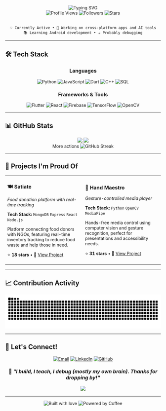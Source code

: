 <div align="center">
  <img src="https://readme-typing-svg.herokuapp.com?font=Fira+Code&size=50&duration=3000&pause=1000&color=6366F1&center=true&vCenter=true&width=600&height=100&lines=Hi%2C+I+am+Hira;Flutter+dev;AI%2FML+research;CS+%40+NUST" alt="Typing SVG" />
</div>



<div align="center">
  <img src="https://komarev.com/ghpvc/?username=hsajid-cs&color=blueviolet&style=flat-square&label=Profile+Views" alt="Profile Views" />
  <img src="https://img.shields.io/github/followers/hsajid-cs?style=flat-square&color=blue" alt="Followers" />
  <img src="https://img.shields.io/github/stars/hsajid-cs?style=flat-square&color=yellow" alt="Stars" />
</div>

<br>

<div align="center">
  
  ```
  💡 Currently Active • 🚀 Working on cross-platform apps and AI tools
  📚 Learning Android development • ☕ Probably debugging
  ```
  
</div>

---


## 🛠️ Tech Stack

<div align="center">

### Languages
![Python](https://img.shields.io/badge/Python-3776AB?style=for-the-badge&logo=python&logoColor=white)
![JavaScript](https://img.shields.io/badge/JavaScript-F7DF1E?style=for-the-badge&logo=javascript&logoColor=black)
![Dart](https://img.shields.io/badge/Dart-0175C2?style=for-the-badge&logo=dart&logoColor=white)
![C++](https://img.shields.io/badge/C++-00599C?style=for-the-badge&logo=cplusplus&logoColor=white)
![SQL](https://img.shields.io/badge/SQL-336791?style=for-the-badge&logo=postgresql&logoColor=white)

### Frameworks & Tools
![Flutter](https://img.shields.io/badge/Flutter-02569B?style=for-the-badge&logo=flutter&logoColor=white)
![React](https://img.shields.io/badge/React-20232A?style=for-the-badge&logo=react&logoColor=61DAFB)
![Firebase](https://img.shields.io/badge/Firebase-FFCA28?style=for-the-badge&logo=firebase&logoColor=black)
![TensorFlow](https://img.shields.io/badge/TensorFlow-FF6F00?style=for-the-badge&logo=tensorflow&logoColor=white)
![OpenCV](https://img.shields.io/badge/OpenCV-5C3EE8?style=for-the-badge&logo=opencv&logoColor=white)

</div>

---

## 📊 GitHub Stats

<div align="center">
  <img height="180em" src="https://github-readme-stats.vercel.app/api?username=hsajid-cs&show_icons=true&theme=radical&hide_border=true&count_private=true"/>
  <img height="180em" src="https://github-readme-stats.vercel.app/api/top-langs/?username=hsajid-cs&layout=compact&theme=radical&hide_border=true"/>
</div>

<div align="center">More actions
  <img src="https://github-readme-streak-stats.herokuapp.com/?user=hsajid-cs&theme=radical&hide_border=true" alt="GitHub Streak"/>
</div>

---

## 🚀 Projects I'm Proud Of

<table>
<tr>
<td width="50%">

### 🍽️ Satiate
*Food donation platform with real-time tracking*

**Tech Stack:** `MongoDB` `Express` `React` `Node.js`

Platform connecting food donors with NGOs, featuring real-time inventory tracking to reduce food waste and help those in need.

⭐ **18 stars** • 🔗 [View Project](#)

</td>
<td width="50%">

### 👋 Hand Maestro
*Gesture-controlled media player*

**Tech Stack:** `Python` `OpenCV` `MediaPipe`

Hands-free media control using computer vision and gesture recognition, perfect for presentations and accessibility needs.

⭐ **31 stars** • 🔗 [View Project](#)

</td>
</tr>
</table>


---

## 📈 Contribution Activity

<div align="center">
  <img src="https://raw.githubusercontent.com/hsajid-cs/hsajid-cs/output/snake.svg" alt="Snake animation" />
</div>

---

## 🤝 Let's Connect!

<div align="center">

[![Email](https://img.shields.io/badge/Email-D14836?style=for-the-badge&logo=gmail&logoColor=white)](mailto:hirasajid.dev@gmail.com)
[![LinkedIn](https://img.shields.io/badge/LinkedIn-0077B5?style=for-the-badge&logo=linkedin&logoColor=white)](https://linkedin.com/in/hsajid-cs)
[![GitHub](https://img.shields.io/badge/GitHub-100000?style=for-the-badge&logo=github&logoColor=white)](https://github.com/hsajid-cs)

</div>

<div align="center">
  
  ### 💭 *"I build, I teach, I debug (mostly my own brain). Thanks for dropping by!"*
  
  <img src="https://capsule-render.vercel.app/api?type=waving&color=gradient&height=100&section=footer&text=Thanks%20for%20visiting!&fontSize=16&fontColor=fff&animation=twinkling" />
  
</div>

---

<div align="center">
  <img src="https://forthebadge.com/images/badges/built-with-love.svg" alt="Built with love"/>
  <img src="https://forthebadge.com/images/badges/powered-by-coffee.svg" alt="Powered by Coffee"/>
</div>
